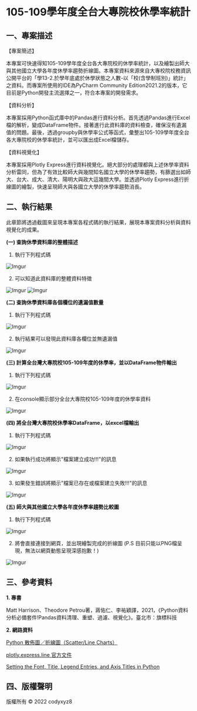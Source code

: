 # 105-109學年度全台大專院校休學率統計
## 一、專案描述

【專案簡述】

本專案可快速得知105-109學年度全台各大專院校的休學率統計，以及繪製出師大與其他國立大學各年度休學率趨勢折線圖。本專案資料來源來自大專校院校務資訊公開平台的「學13-2.於學年底處於休學狀態之人數-以「校(含學制班別)」統計」之資料。而專案所使用的IDE為PyCharm Community Edition2021.2的版本，它目前是Python開發主流選擇之一，符合本專案的開發需求。

【資料分析】

本專案採用Python函式庫中的Pandas進行資料分析。首先透過Pandas進行Excel檔的解析，變成DataFrame物件。接著進行此資料庫的資料檢查，確保沒有遺漏值的問題。最後，透過groupby與休學率公式等函式，彙整出105-109學年度全台各大專院校的休學率統計，並可以匯出成Excel檔儲存。

【資料視覺化】

本專案採用Plotly Express進行資料視覺化。絕大部分的處理都與上述休學率資料分析雷同，但為了有效比較師大與幾間知名國立大學的休學率趨勢，有篩選出如師大、台大、成大、清大、陽明大與政大這幾間大學。並透過Plotly Express進行折線圖的繪製，快速呈現師大與各國立大學的休學率趨勢消長。

## 二、執行結果

此章節將透過截圖來呈現本專案各程式碼的執行結果，展現本專案資料分析與資料視覺化的成果。

**(一) 查詢休學資料庫的整體描述**
1. 執行下列程式碼

![Imgur](https://i.imgur.com/kbCnXB6.png)

2. 可以知道此資料庫的整體資料特徵

![Imgur](https://i.imgur.com/7pBVyrC.png)
![Imgur](https://i.imgur.com/p84twZj.png)

**(二) 查詢休學資料庫各個欄位的遺漏值數量**
1. 執行下列程式碼

![Imgur](https://i.imgur.com/BuNDXol.png)

2. 執行結果可以發現此資料庫各欄位並無遺漏值

![Imgur](https://i.imgur.com/qs6rvRr.png)

**(三) 計算全台灣大專院校105-109年度的休學率，並以DataFrame物件輸出**
1. 執行下列程式碼

![Imgur](https://i.imgur.com/PWdIf8M.png)

2. 在console顯示部分全台大專院校105-109年度的休學率資料

![Imgur](https://i.imgur.com/13xzhHd.png)

**(四) 將全台灣大專院校休學率DataFrame，以excel檔輸出**
1. 執行下列程式碼

![Imgur](https://i.imgur.com/TgCzasN.png)

2. 如果執行成功將顯示"檔案建立成功!!!"的訊息

![Imgur](https://i.imgur.com/3tnXi9O.png)

3. 如果發生錯誤將顯示"檔案已存在或檔案建立失敗!!!"的訊息

![Imgur](https://i.imgur.com/81AjLQz.png)

**(五) 師大與其他國立大學各年度休學率趨勢比較圖**
1. 執行下列程式碼

![Imgur](https://i.imgur.com/syErezu.png)

2. 將會直接連接到網頁，並出現繪製完成的折線圖
(P.S 目前只能以PNG檔呈現，無法以網頁動態呈現深感抱歉！)

![Imgur](https://i.imgur.com/BdY085o.png)

## 三、參考資料

**1. 專書**

Matt Harrison、Theodore Petrou著，蔣佑仁、李祐穎譯，2021，《Python資料分析必備套件!Pandas資料清理、重塑、過濾、視覺化》。臺北市：旗標科技

**2. 網路資料**

[Python 散佈圖／折線圖（Scatter/Line Charts）](https://waynestalk.com/python-scatter-line-charts/)

[plotly.express.line 官方文件](https://plotly.com/python-api-reference/generated/plotly.express.line.html)

[Setting the Font, Title, Legend Entries, and Axis Titles in Python](https://plotly.com/python/figure-labels/)

## 四、版權聲明
版權所有 © 2022 codyxyz8





